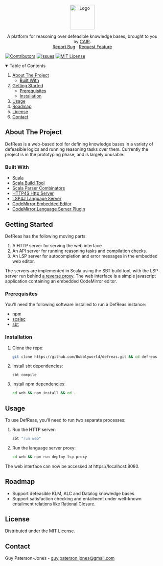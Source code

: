<p align="center">
  <a href="https://github.com/Bubblyworld/defreas">
    <img src="https://www.cair.org.za/themes/cair_sass/images/assets/logo.svg" alt="Logo" width="80" height="80">
  </a>

  <p align="center">
    A platform for reasoning over defeasible knowledge bases, brought to you by <a href="https://www.cair.org.za/about">CAIR</a>.
    <br />
    <a href="https://github.com/Bubblyworld/defreas/issues">Report Bug</a>
    ·
    <a href="https://github.com/Bubblyworld/defreas/issues">Request Feature</a>
  </p>
</p>

[![Contributors][contributors-shield]][contributors-url]
[![Issues][issues-shield]][issues-url]
[![MIT License][license-shield]][license-url]

<details open="open">
  <summary>Table of Contents</summary>
  <ol>
    <li>
      <a href="#about-the-project">About The Project</a>
      <ul>
        <li><a href="#built-with">Built With</a></li>
      </ul>
    </li>
    <li>
      <a href="#getting-started">Getting Started</a>
      <ul>
        <li><a href="#prerequisites">Prerequisites</a></li>
        <li><a href="#installation">Installation</a></li>
      </ul>
    </li>
    <li><a href="#usage">Usage</a></li>
    <li><a href="#roadmap">Roadmap</a></li>
    <li><a href="#license">License</a></li>
    <li><a href="#contact">Contact</a></li>
  </ol>
</details>

## About The Project
DefReas is a web-based tool for defining knowledge bases in a variety of defeasible logics and running reasoning tasks over them. Currently the project is in the prototyping phase, and is largely unusable.

### Built With
* [Scala](https://scala-lang.org/)
* [Scala Build Tool](https://www.scala-sbt.org/index.html)
* [Scala Parser Combinators](https://github.com/scala/scala-parser-combinators)
* [HTTP4S Http Server](https://http4s.org/)
* [LSP4J Language Server](https://github.com/eclipse/lsp4j)
* [CodeMirror Embedded Editor](https://codemirror.net)
* [CodeMirror Language Server Plugin](https://github.com/wylieconlon/lsp-editor-adapter)

## Getting Started
DefReas has the following moving parts:
1. A HTTP server for serving the web interface.
2. An API server for running reasoning tasks and compilation checks.
3. An LSP server for autocompletion and error messages in the embedded web editor.

The servers are implemented in Scala using the SBT build tool, with the LSP server run behind [a reverse proxy](https://github.com/wylieconlon/jsonrpc-ws-proxy). The web interface is a simple javascript application containing an embedded CodeMirror editor.

### Prerequisites
You'll need the following software installed to run a DefReas instance:
* [npm](https://www.npmjs.com/)
* [scalac](https://scala-lang.org)
* [sbt](https://www.scala-sbt.org/index.html)

### Installation
1. Clone the repo:
   ```sh
   git clone https://github.com/Bubblyworld/defreas.git && cd defreas
   ```
2. Install sbt dependencies:
   ```
   sbt compile
   ```
3. Install npm dependencies:
   ```sh
   cd web && npm install && cd -
   ```

## Usage
To use DefReas, you'll need to run two separate processes:
1. Run the HTTP server:
   ```sh
   sbt "run web"
   ```
2. Run the language server proxy:
   ```sh
   cd web && npm run deploy-lsp-proxy
   ```
   
The web interface can now be accessed at https://localhost:8080.

## Roadmap
* Support defeasible KLM, ALC and Datalog knowledge bases.
* Support satisfaction checking and entailment under well-known entailment relations like Rational Closure.

## License
Distributed under the MIT License.

## Contact
Guy Paterson-Jones - guy.paterson.jones@gmail.com

<!-- Link variables -->
[contributors-shield]: https://img.shields.io/github/contributors/Bubblyworld/defreas.svg?style=for-the-badge
[contributors-url]: https://github.com/Bubblyworld/defreas/graphs/contributors
[issues-shield]: https://img.shields.io/github/issues/Bubblyworld/defreas.svg?style=for-the-badge
[issues-url]: https://github.com/Bubblyworld/defreas/issues
[license-shield]: https://img.shields.io/github/license/Bubblyworld/defreas.svg?style=for-the-badge
[license-url]: https://github.com/Bubblyworld/defreas/blob/master/LICENSE.txt
